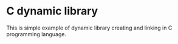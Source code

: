 # C dynamic library

This is simple example of dynamic library creating and linking in C programming language.